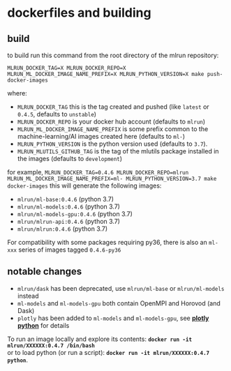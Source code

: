 # dockerfiles and building

## build
to build run this command from the root directory of the mlrun repository:<br>

    MLRUN_DOCKER_TAG=X MLRUN_DOCKER_REPO=X MLRUN_ML_DOCKER_IMAGE_NAME_PREFIX=X MLRUN_PYTHON_VERSION=X make push-docker-images

where:<br>
* `MLRUN_DOCKER_TAG` this is the tag created and pushed (like `latest` or `0.4.5`, defaults to `unstable`)
* `MLRUN_DOCKER_REPO` is your docker hub account (defaults to `mlrun`)
* `MLRUN_ML_DOCKER_IMAGE_NAME_PREFIX` is some prefix common to the machine-learning/AI images created here (defaults to `ml-`)
* `MLRUN_PYTHON_VERSION` is the python version used (defaults to `3.7`).
* `MLRUN_MLUTILS_GITHUB_TAG` is the tag of the mlutils package installed in the images (defaults to `development`)


for example,
  `MLRUN_DOCKER_TAG=0.4.6 MLRUN_DOCKER_REPO=mlrun MLRUN_ML_DOCKER_IMAGE_NAME_PREFIX=ml- MLRUN_PYTHON_VERSION=3.7 make docker-images`
this will generate the following images:
  * `mlrun/ml-base:0.4.6`       (python 3.7)
  * `mlrun/ml-models:0.4.6`     (python 3.7)
  * `mlrun/ml-models-gpu:0.4.6` (python 3.7) 
  * `mlrun/mlrun-api:0.4.6`     (python 3.7)
  * `mlrun/mlrun:0.4.6`         (python 3.7)

For compatibility with some packages requiring py36, there is also an `ml-xxx` series of
images tagged `0.4.6-py36`

## notable changes
* `mlrun/dask` has been deprecated, use `mlrun/ml-base` or `mlrun/ml-models` instead
* `ml-models` and `ml-models-gpu` both contain OpenMPI and Horovod (and Dask)
* `plotly` has been added to `ml-models` and `ml-models-gpu`, see **[plotly python](https://plotly.com/python/)** for details

To run an image locally and explore its contents:  **`docker run -it mlrun/XXXXXX:0.4.7 /bin/bash`**<br>
or to load python (or run a script): **`docker run -it mlrun/XXXXXX:0.4.7 python`**.  
